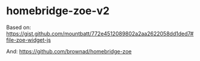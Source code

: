 # homebridge-zoe-v2

Based on: https://gist.github.com/mountbatt/772e4512089802a2aa2622058dd1ded7#file-zoe-widget-js

And: https://github.com/brownad/homebridge-zoe
